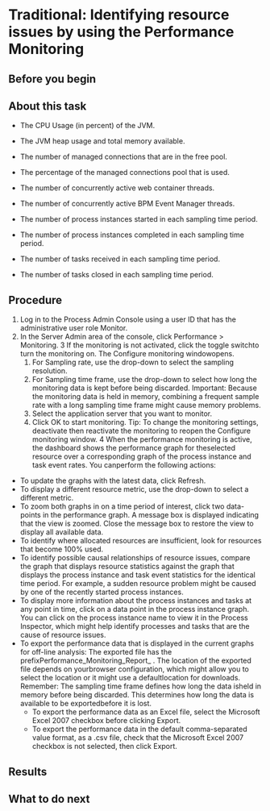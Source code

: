 # Traditional: Identifying resource issues by using the Performance Monitoring

## Before you begin

## About this task

- The CPU Usage (in percent) of the JVM.
- The JVM heap usage and total memory available.

- The number of managed connections that are in the free pool.
- The percentage of the managed connections pool that is used.

- The number of concurrently active web container threads.
- The number of concurrently active BPM Event Manager threads.

- The number of process instances started in each sampling time
period.
- The number of process instances completed in each sampling time
period.
- The number of tasks received in each sampling time period.
- The number of tasks closed in each sampling time period.

## Procedure

1. Log in to the Process Admin Console using a user ID that
has the administrative user role Monitor.
2. In the Server Admin area of the console, click Performance > Monitoring.
3 If the monitoring is not activated, click the toggle switchto turn the monitoring on. The Configure monitoring windowopens.
    1. For Sampling rate, use the drop-down
to select the sampling resolution.
    2. For Sampling time frame, use
the drop-down to select how long the monitoring data is kept before
being discarded. 
Important: Because the monitoring data is held in
memory, combining a frequent sample rate with a long sampling time
frame might cause memory problems.
    3. Select the application server that you want to monitor.
    4. Click OK to start monitoring. Tip: To
change the monitoring settings, deactivate then reactivate the monitoring
to reopen the Configure monitoring window.
4 When the performance monitoring is active, the dashboard shows the performance graph for theselected resource over a corresponding graph of the process instance and task event rates. You canperform the following actions:

- To update the graphs with the latest data, click Refresh.
- To display a different resource metric, use the drop-down to select a different
metric.
- To zoom both graphs in on a time period of interest, click two data-points in the
performance graph. A message box is displayed indicating that the view is zoomed. Close the message
box to restore the view to display all available data.
- To identify where allocated resources are insufficient, look for resources that become 100%
used.
- To identify possible causal relationships of resource issues, compare the graph that
displays resource statistics against the graph that displays the process instance and task event
statistics for the identical time period. For example, a sudden resource problem might be caused by
one of the recently started process instances.
- To display more information about the process instances and tasks at any point in time,
click on a data point in the process instance graph. You can click on the process instance name to
view it in the Process Inspector, which might help identify processes and tasks that are the cause
of resource issues.
- To export the performance data that is displayed in the current graphs for off-line analysis: The exported file has the prefixPerformance\_Monitoring\_Report\_ . The location of the exported file depends on yourbrowser configuration, which might allow you to select the location or it might use a defaultlocation for downloads. Remember: The sampling time frame defines how long the data isheld in memory before being discarded. This determines how long the data is available to be exportedbefore it is lost.
    - To export the performance data as an Excel file, select the Microsoft Excel
2007 checkbox before clicking Export.
    - To export the performance data in the default comma-separated value format, as a .csv file,
check that the Microsoft Excel 2007 checkbox is not selected, then click
Export.

## Results

## What to do next